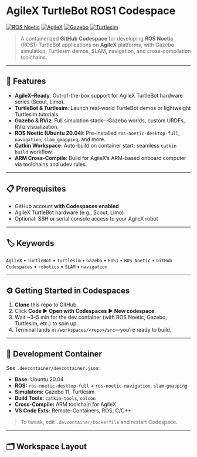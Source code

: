 <!--
<meta name="keywords" content="AgileX, TurtleBot, Turtlesim, Gazebo, ROS1, Codespaces, ROS Melodic, robotics, navigation, SLAM, catkin"/>
-->

# AgileX TurtleBot ROS1 Codespace

[![ROS Noetic](https://img.shields.io/badge/ROS-Noetic-blue)](#) [![AgileX](https://img.shields.io/badge/Platform-AgileX-green)](#) [![Gazebo](https://img.shields.io/badge/Simulator-Gazebo-orange)](#) [![Turtlesim](https://img.shields.io/badge/Simulator-Turtlesim-lightgrey)](#)

> A containerized **GitHub Codespace** for developing **ROS Noetic** (ROS1) TurtleBot applications on **AgileX** platforms, with Gazebo simulation, Turtlesim demos, SLAM, navigation, and cross-compilation toolchains.

---

## 🚀 Features

- **AgileX–Ready**: Out-of-the-box support for AgileX TurtleBot hardware series (Scout, Limo).  
- **TurtleBot & Turtlesim**: Launch real-world TurtleBot demos or lightweight Turtlesim tutorials.  
- **Gazebo & RViz**: Full simulation stack—Gazebo worlds, custom URDFs, RViz visualization.  
- **ROS Noetic (Ubuntu 20.04)**: Pre-installed `ros-noetic-desktop-full`, `navigation`, `slam_gmapping`, and more.  
- **Catkin Workspace**: Auto-build on container start; seamless `catkin build` workflow.  
- **ARM Cross-Compile**: Build for AgileX’s ARM-based onboard computer via toolchains and udev rules.

---

## 📋 Prerequisites

- GitHub account **with Codespaces enabled**  
- AgileX TurtleBot hardware (e.g., Scout, Limo)  
- Optional: SSH or serial console access to your AgileX robot

---

## 🏷️ Keywords

`AgileX` • `TurtleBot` • `Turtlesim` • `Gazebo` • `ROS1` • `ROS Noetic` • `GitHub Codespaces` • `robotics` • `SLAM` • `navigation`

---

## ⚙️ Getting Started in Codespaces

1. **Clone** this repo to GitHub.  
2. Click **Code ▶ Open with Codespaces ▶ New codespace**.  
3. Wait ~3–5 min for the dev container (with ROS Noetic, Gazebo, Turtlesim, etc.) to spin up.  
4. Terminal lands in `/workspaces/<repo>/src`—you’re ready to build.

---

## 🐳 Development Container

See `.devcontainer/devcontainer.json`:

- **Base:** Ubuntu 20.04  
- **ROS:** `ros-noetic-desktop-full` + `ros-noetic-navigation`, `slam-gmapping`  
- **Simulators:** Gazebo 11, Turtlesim  
- **Build Tools:** `catkin-tools`, `colcon`  
- **Cross-Compile:** ARM toolchain for AgileX  
- **VS Code Exts:** Remote-Containers, ROS, C/C++

> To tweak, edit `.devcontainer/Dockerfile` and restart Codespace.

---

## 🗂 Workspace Layout

